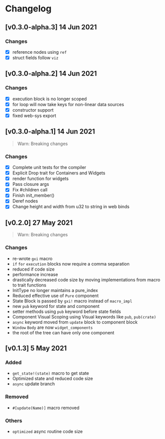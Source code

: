 # Changelog

## [v0.3.0-alpha.3] 14 Jun 2021

### Changes

- [x] reference nodes using `ref`
- [x] struct fields follow `viz`

## [v0.3.0-alpha.2] 14 Jun 2021

### Changes

- [x] execution block is no longer scoped
- [x] for loop will now take keys for non-linear data sources
- [x] constructor support
- [x] fixed web-sys export

## [v0.3.0-alpha.1] 14 Jun 2021

> Warn: Breaking changes

### Changes

- [x] Complete unit tests for the compiler
- [x] Explicit Drop trait for Containers and Widgets
- [x] render function for widgets
- [x] Pass closure args
- [x] Fix #children call
- [x] Finish init_member()
- [x] Deref nodes
- [x] Change height and width from u32 to string in web binds

## [v0.2.0] 27 May 2021

> Warn: Breaking changes

### Changes

- re-wrote `gxi` macro
- `if` `for` `execution` blocks now require a comma separation
- reduced if code size
- performance increase
- drastically decreased code size by moving implementations from macro to trait
  functions
- InitType no longer maintains a pure_index
- Reduced effective use of `Pure` component
- State Block is passed by `gxi!` macro instead of `macro_impl`
- new `pub` keyword for state and component
- setter methods using `pub` keyword before state fields
- Component Visual Scoping using Visual keywords like `pub`, `pub(crate)`
- `async` keyword moved from `update` block to component block
- `Window` `Body` are now `widget_components`
- the root of the tree can have only one component

## [v0.1.3] 5 May 2021

### Added

- `get_state!(state)` macro to get state
- Optimized state and reduced code size
- `async` update branch

### Removed

- `#[update(Name)]` macro removed

### Others

- `optimized` async routine code size

